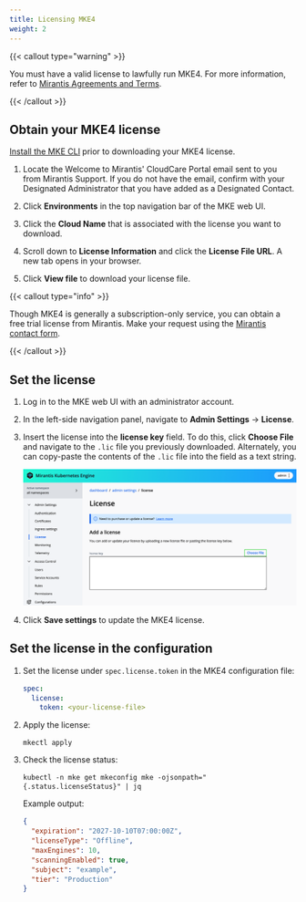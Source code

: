 ```yaml
---
title: Licensing MKE4
weight: 2
---
```


{{< callout type="warning" >}}

You must have a valid license to lawfully run MKE4. For more
information, refer to [Mirantis Agreements and Terms](https://legal.mirantis.com/).

{{< /callout >}}

## Obtain your MKE4 license

[Install the MKE CLI](install-MKE-CLI.md) prior to downloading your MKE4 license.
1. Locate the Welcome to Mirantis' CloudCare Portal email sent to you from Mirantis
   Support. If you do not have the email, confirm with your Designated Administrator
   that you have added as a Designated Contact.

2. Click **Environments** in the top navigation bar of the MKE web UI.

3. Click the **Cloud Name** that is associated with the license you want to download.

4. Scroll down to **License Information** and click the **License File URL**. 
   A new tab opens in your browser.

5. Click **View file** to download your license file.

{{< callout type="info" >}}

Though MKE4 is generally a subscription-only service, you can obtain a free trial license from Mirantis. Make your request using the [Mirantis contact form](https://www.mirantis.com/contact).

{{< /callout >}}

## Set the license

1. Log in to the MKE web UI with an administrator account.
2. In the left-side navigation panel, navigate to **Admin Settings** -> **License**.
3. Insert the license into the **license key** field. To do this, click
   **Choose File** and navigate to the ``.lic`` file you previously downloaded.
   Alternately, you can copy-paste the contents of the ``.lic`` file into the
   field as a text string.

   ![Add a license](img/add-a-license.png)

4. Click **Save settings** to update the MKE4 license.

## Set the license in the configuration

1. Set the license under ``spec.license.token`` in the MKE4
   configuration file:

    ```yaml
    spec:
      license:
        token: <your-license-file>
    ```

2. Apply the license:

   ```commandline
   mkectl apply
   ```

3. Check the license status:

   ```commandline
   kubectl -n mke get mkeconfig mke -ojsonpath="{.status.licenseStatus}" | jq 
   ```

   Example output:
   
   ```json
   {
     "expiration": "2027-10-10T07:00:00Z",
     "licenseType": "Offline",
     "maxEngines": 10,
     "scanningEnabled": true,
     "subject": "example",
     "tier": "Production"
   }
   ```


